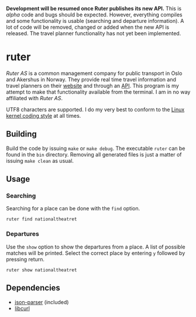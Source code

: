 **Development will be resumed once Ruter publishes its new API.**
This is *alpha* code and bugs should be expected. However, everything compiles and some functionality is usable (searching and departure information). A lot of code will be removed, changed or added when the new API is released. The travel planner functionality has not yet been implemented.

# ruter

*Ruter AS* is a common management company for public transport in Oslo and Akershus in Norway. They provide real time travel information and travel planners on their [website](https://ruter.no/) and through an [API](http://api.ruter.no/reisrest/help/). This program is my attempt to make that functionality available from the terminal. I am in no way affiliated with *Ruter AS*.

UTF8 characters are supported. I do my very best to conform to the [Linux kernel coding style](https://www.kernel.org/doc/Documentation/CodingStyle) at all times.

## Building

Build the code by issuing `make` or `make debug`. The executable `ruter` can be found in the `bin` directory. Removing all generated files is just a matter of issuing `make clean` as usual.

## Usage

### Searching
Searching for a place can be done with the `find` option.

	ruter find nationaltheatret

### Departures
Use the `show` option to show the departures from a place. A list of possible matches will be printed. Select the correct place by entering `y` followed by pressing return.

	ruter show nationaltheatret

## Dependencies

*   [json-parser](https://github.com/udp/json-parser/) (included)
*   [libcurl](http://curl.haxx.se/libcurl/)
